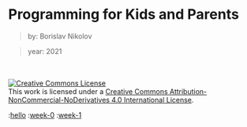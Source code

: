 # Programming for Kids and Parents

> by: Borislav Nikolov

> year: 2021

<br>
<br>

<a rel="license" href="http://creativecommons.org/licenses/by-nc-nd/4.0/">
<img alt="Creative Commons License" style="border-width:0" src="https://i.creativecommons.org/l/by-nc-nd/4.0/88x31.png" /></a><br>
This work is licensed under a <a rel="license" href="http://creativecommons.org/licenses/by-nc-nd/4.0/">Creative Commons Attribution-NonCommercial-NoDerivatives 4.0 International License</a>.

<div style="page-break-before:always"></div>

:[hello](./hello.md)
:[week-0](./week-0.md)
:[week-1](./week-1.md)
